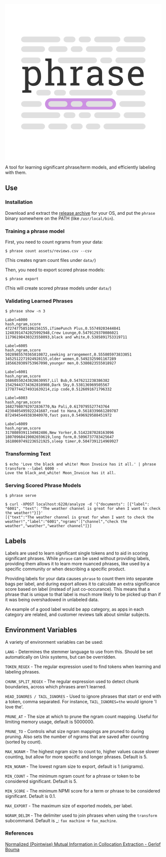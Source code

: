 
![phrase](data:image/svg+xml;base64,PHN2ZyB3aWR0aD0iMTAwMCIgaGVpZ2h0PSIxMDAwIiB2aWV3Qm94PSIwIDAgMTAwMCAxMDAwIiBm%0D%0AaWxsPSJub25lIiB4bWxucz0iaHR0cDovL3d3dy53My5vcmcvMjAwMC9zdmciPgo8cmVjdCB3aWR0%0D%0AaD0iMTAwMCIgaGVpZ2h0PSIxMDAwIiBmaWxsPSJ3aGl0ZSIvPgo8cGF0aCBkPSJNMTA5LjQ1NyA1%0D%0ANTQuMDMzTDEyNy41MjQgNTUwLjkyOVY0MTkuMjUxTDEwOS40NTcgNDE2LjE0OFY0MDIuMDcxSDE0%0D%0ANi4yNTZMMTQ4LjI1MSA0MTYuNzAyQzE1Mi4yNDEgNDExLjIzNCAxNTcuMDgxIDQwNy4wNTkgMTYy%0D%0ALjc3MSA0MDQuMTc3QzE2OC41MzUgNDAxLjI5NSAxNzUuMTg1IDM5OS44NTQgMTgyLjcyMiAzOTku%0D%0AODU0QzE5Ny41NzUgMzk5Ljg1NCAyMDkuMTAyIDQwNS43NjYgMjE3LjMwNCA0MTcuNTg5QzIyNS41%0D%0AOCA0MjkuMzM4IDIyOS43MTggNDQ0Ljg5MiAyMjkuNzE4IDQ2NC4yNTJWNDY2LjU4QzIyOS43MTgg%0D%0ANDgzLjg3MSAyMjUuNTggNDk3LjgzNyAyMTcuMzA0IDUwOC40NzhDMjA5LjAyOCA1MTkuMDQ0IDE5%0D%0ANy42MTIgNTI0LjMyOCAxODMuMDU1IDUyNC4zMjhDMTc1LjY2NSA1MjQuMzI4IDE2OS4xNjMgNTIz%0D%0ALjEwOCAxNjMuNTQ3IDUyMC42N0MxNTguMDA1IDUxOC4xNTggMTUzLjI3NiA1MTQuNDYzIDE0OS4z%0D%0ANTkgNTA5LjU4NlY1NTAuOTI5TDE2Ny40MjYgNTU0LjAzM1Y1NjguMTA5SDEwOS40NTdWNTU0LjAz%0D%0AM1pNMjA3Ljc3MiA0NjQuMjUyQzIwNy43NzIgNDUwLjU4MiAyMDUuMTEyIDQzOS4zODcgMTk5Ljc5%0D%0AMiA0MzAuNjY4QzE5NC40NzEgNDIxLjk0OSAxODYuNTY1IDQxNy41ODkgMTc2LjA3MiA0MTcuNTg5%0D%0AQzE2OS44NjUgNDE3LjU4OSAxNjQuNTQ0IDQxOC45OTMgMTYwLjExMSA0MjEuODAxQzE1NS42Nzcg%0D%0ANDI0LjYwOSAxNTIuMDkzIDQyOC40NTEgMTQ5LjM1OSA0MzMuMzI4VjQ5MS43NDFDMTUyLjA5MyA0%0D%0AOTYuNjkyIDE1NS42NCA1MDAuNTM0IDE2MCA1MDMuMjY4QzE2NC40MzQgNTA1LjkyOCAxNjkuODY1%0D%0AIDUwNy4yNTggMTc2LjI5MyA1MDcuMjU4QzE4Ni42MzkgNTA3LjI1OCAxOTQuNDcxIDUwMy40OSAx%0D%0AOTkuNzkyIDQ5NS45NTNDMjA1LjExMiA0ODguNDE2IDIwNy43NzIgNDc4LjYyNSAyMDcuNzcyIDQ2%0D%0ANi41OFY0NjQuMjUyWk0yNTYuODA4IDUwOC4wMzRMMjc0Ljg3NCA1MDQuOTMxVjM2Ni4yN0wyNTYu%0D%0AODA4IDM2My4xNjdWMzQ5LjA5SDI5Ni43MVY0MTguMDMyQzMwMC44NDggNDEyLjI2OSAzMDUuOTEg%0D%0ANDA3Ljc5OCAzMTEuODk1IDQwNC42MjFDMzE3Ljg4IDQwMS40NDMgMzI0LjUzMSAzOTkuODU0IDMz%0D%0AMS44NDYgMzk5Ljg1NEMzNDQuNzA0IDM5OS44NTQgMzU0LjY3OSA0MDMuNjk3IDM2MS43NzMgNDEx%0D%0ALjM4MkMzNjguODY3IDQxOS4wNjcgMzcyLjQxMyA0MzAuODkgMzcyLjQxMyA0NDYuODUxVjUwNC45%0D%0AMzFMMzkwLjQ4IDUwOC4wMzRWNTIySDMzMi41MTFWNTA4LjAzNEwzNTAuNTc4IDUwNC45MzFWNDQ2%0D%0ALjYyOUMzNTAuNTc4IDQzNi43MjcgMzQ4LjQzNSA0MjkuNDEyIDM0NC4xNDkgNDI0LjY4M0MzMzku%0D%0AOTM3IDQxOS45NTMgMzMzLjYyIDQxNy41ODkgMzI1LjE5NiA0MTcuNTg5QzMxOS4yMSA0MTcuNTg5%0D%0AIDMxMy43NDIgNDE5LjAzIDMwOC43OTEgNDIxLjkxMkMzMDMuOTE0IDQyNC43MiAyOTkuODg3IDQy%0D%0AOC41NjIgMjk2LjcxIDQzMy40MzlWNTA0LjkzMUwzMTQuNzc3IDUwOC4wMzRWNTIySDI1Ni44MDhW%0D%0ANTA4LjAzNFpNNDE3LjY4IDQxNi4xNDhWNDAyLjA3MUg0NTUuMjU1TDQ1Ny4zNjEgNDE5LjQ3M0M0%0D%0ANjAuNzYgNDEzLjM0IDQ2NC45MzUgNDA4LjUzNyA0NjkuODg2IDQwNS4wNjRDNDc0LjkxMSA0MDEu%0D%0ANTkxIDQ4MC42MzggMzk5Ljg1NCA0ODcuMDY2IDM5OS44NTRDNDg4Ljc2NiAzOTkuODU0IDQ5MC41%0D%0AMDIgNDAwLjAwMiA0OTIuMjc2IDQwMC4yOThDNDk0LjEyMyA0MDAuNTIgNDk1LjUyNyA0MDAuNzc4%0D%0AIDQ5Ni40ODggNDAxLjA3NEw0OTMuNjA2IDQyMS4zNTdMNDgxLjE5MiA0MjAuNjkyQzQ3NS40Mjgg%0D%0ANDIwLjY5MiA0NzAuNTg4IDQyMi4wNTkgNDY2LjY3MiA0MjQuNzkzQzQ2Mi43NTUgNDI3LjQ1NCA0%0D%0ANTkuNzI2IDQzMS4yMjIgNDU3LjU4MyA0MzYuMDk5VjUwNC45MzFMNDc1LjY1IDUwOC4wMzRWNTIy%0D%0ASDQxNy42OFY1MDguMDM0TDQzNS43NDcgNTA0LjkzMVY0MTkuMjUxTDQxNy42OCA0MTYuMTQ4Wk02%0D%0AMDEuMjc2IDUyMkM2MDAuNjExIDUxOC43NDkgNjAwLjA5MyA1MTUuODMgNTk5LjcyNCA1MTMuMjQ0%0D%0AQzU5OS4zNTQgNTEwLjY1NyA1OTkuMDk2IDUwOC4wNzEgNTk4Ljk0OCA1MDUuNDg1QzU5NC43MzYg%0D%0ANTEwLjg3OSA1ODkuNDUzIDUxNS4zODcgNTgzLjA5OCA1MTkuMDA3QzU3Ni44MTcgNTIyLjU1NCA1%0D%0ANzAuMDkzIDUyNC4zMjggNTYyLjkyNSA1MjQuMzI4QzU1MC40MzcgNTI0LjMyOCA1NDAuOTQyIDUy%0D%0AMS4yOTggNTM0LjQzOSA1MTUuMjM5QzUyNy45MzcgNTA5LjEwNiA1MjQuNjg1IDUwMC40OTcgNTI0%0D%0ALjY4NSA0ODkuNDEzQzUyNC42ODUgNDc4LjAzNCA1MjkuMjY3IDQ2OS4yNzcgNTM4LjQyOSA0NjMu%0D%0AMTQ0QzU0Ny42NjYgNDU2LjkzNyA1NjAuMzAyIDQ1My44MzMgNTc2LjMzNyA0NTMuODMzSDU5OC44%0D%0AMzdWNDM5Ljg2OEM1OTguODM3IDQzMi44NDggNTk2LjYyIDQyNy4zMDYgNTkyLjE4NyA0MjMuMjQy%0D%0AQzU4Ny43NTMgNDE5LjEwNCA1ODEuNTgzIDQxNy4wMzUgNTczLjY3NiA0MTcuMDM1QzU2OC4yMDgg%0D%0ANDE3LjAzNSA1NjMuMzY4IDQxNy43MzcgNTU5LjE1NiA0MTkuMTQxQzU1NS4wMTggNDIwLjU0NSA1%0D%0ANTEuNjU2IDQyMi40NjYgNTQ5LjA3IDQyNC45MDRMNTQ2Ljc0MiA0MzcuNTRINTI5Ljg5NVY0MTQu%0D%0AMjY0QzUzNS4zNjMgNDA5LjkwNCA1NDEuOTc2IDQwNi40MzEgNTQ5LjczNSA0MDMuODQ1QzU1Ny40%0D%0AOTQgNDAxLjE4NSA1NjUuOTE4IDM5OS44NTQgNTc1LjAwNyAzOTkuODU0QzU4OC42MDMgMzk5Ljg1%0D%0ANCA1OTkuNjEzIDQwMy4zMjcgNjA4LjAzNyA0MTAuMjczQzYxNi40NjEgNDE3LjIxOSA2MjAuNjcz%0D%0AIDQyNy4xNTggNjIwLjY3MyA0NDAuMDg5VjQ5Ny44MzdDNjIwLjY3MyA0OTkuMzg5IDYyMC42NzMg%0D%0ANTAwLjkwMyA2MjAuNjczIDUwMi4zODFDNjIwLjc0NiA1MDMuODU5IDYyMC44NTcgNTA1LjMzNyA2%0D%0AMjEuMDA1IDUwNi44MTVMNjI5Ljg3MiA1MDguMDM0VjUyMkg2MDEuMjc2Wk01NjYuMTM5IDUwNi4w%0D%0AMzlDNTczLjM4MSA1MDYuMDM5IDU3OS45OTQgNTA0LjMwMyA1ODUuOTggNTAwLjgzQzU5MS45NjUg%0D%0ANDk3LjM1NyA1OTYuMjUxIDQ5My4xODIgNTk4LjgzNyA0ODguMzA1VjQ2OC41NzVINTc1LjU2MUM1%0D%0ANjYuNjIgNDY4LjU3NSA1NTkuNTI2IDQ3MC42NDQgNTU0LjI3OSA0NzQuNzgyQzU0OS4xMDcgNDc4%0D%0ALjkyIDU0Ni41MjEgNDgzLjk0NSA1NDYuNTIxIDQ4OS44NTZDNTQ2LjUyMSA0OTUuMTAzIDU0OC4x%0D%0ANDYgNDk5LjEzIDU1MS4zOTggNTAxLjkzOEM1NTQuNjQ5IDUwNC42NzIgNTU5LjU2MyA1MDYuMDM5%0D%0AIDU2Ni4xMzkgNTA2LjAzOVpNNzUxLjE3NSA0MzkuNzU3SDczNC43NzFMNzMxLjIyNCA0MjUuMzQ4%0D%0AQzcyOC41NjQgNDIyLjgzNSA3MjUuMjAyIDQyMC44NCA3MjEuMTM4IDQxOS4zNjJDNzE3LjE0OCA0%0D%0AMTcuODExIDcxMi42MDMgNDE3LjAzNSA3MDcuNTA1IDQxNy4wMzVDNjk5Ljc0NiA0MTcuMDM1IDY5%0D%0AMy45ODIgNDE4LjczNCA2OTAuMjE0IDQyMi4xMzNDNjg2LjQ0NSA0MjUuNTMyIDY4NC41NjEgNDI5%0D%0ALjYzMyA2ODQuNTYxIDQzNC40MzdDNjg0LjU2MSA0MzkuMTY2IDY4Ni4yMjMgNDQyLjg5NyA2ODku%0D%0ANTQ4IDQ0NS42MzFDNjkyLjg3NCA0NDguMzY1IDY5OS42MzUgNDUwLjgwNCA3MDkuODMyIDQ1Mi45%0D%0ANDdDNzI0Ljk4IDQ1Ni4xOTggNzM2LjI0OSA0NjAuNjMyIDc0My42MzggNDY2LjI0OEM3NTEuMDI4%0D%0AIDQ3MS43OSA3NTQuNzIyIDQ3OS4yNTMgNzU0LjcyMiA0ODguNjM3Qzc1NC43MjIgNDk5LjI3OCA3%0D%0ANTAuNCA1MDcuODg2IDc0MS43NTQgNTE0LjQ2M0M3MzMuMTgyIDUyMS4wMzkgNzIxLjk1MSA1MjQu%0D%0AMzI4IDcwOC4wNTkgNTI0LjMyOEM2OTguOTcgNTI0LjMyOCA2OTAuODA1IDUyMy4yOTMgNjgzLjU2%0D%0AMyA1MjEuMjI0QzY3Ni4zMjIgNTE5LjA4MSA2NjkuODU2IDUxNi4wMTUgNjY0LjE2NiA1MTIuMDI0%0D%0ATDY2NC4wNTUgNDg0LjY0N0g2ODAuNDZMNjg0LjU2MSA1MDAuNzE5QzY4Ny4wNzMgNTAzLjAwOSA2%0D%0AOTAuNDcyIDUwNC42NzIgNjk0Ljc1OCA1MDUuNzA3QzY5OS4xMTggNTA2Ljc0MSA3MDMuNTUxIDUw%0D%0ANy4yNTggNzA4LjA1OSA1MDcuMjU4QzcxNS44MTggNTA3LjI1OCA3MjEuODc3IDUwNS43MDcgNzI2%0D%0ALjIzNiA1MDIuNjAzQzczMC42NyA0OTkuNDI2IDczMi44ODcgNDk1LjI4OCA3MzIuODg3IDQ5MC4x%0D%0AODlDNzMyLjg4NyA0ODUuMzg2IDczMS4wNCA0ODEuNDMzIDcyNy4zNDUgNDc4LjMyOUM3MjMuNzI0%0D%0AIDQ3NS4yMjYgNzE2LjgxNSA0NzIuNTI4IDcwNi42MTggNDcwLjIzOEM2OTIuMDYxIDQ2Ny4wNiA2%0D%0AODEuMDg4IDQ2Mi43MzggNjczLjY5OCA0NTcuMjdDNjY2LjMwOSA0NTEuODAxIDY2Mi42MTQgNDQ0%0D%0ALjQxMiA2NjIuNjE0IDQzNS4xMDJDNjYyLjYxNCA0MjUuMzQ4IDY2Ni43NTIgNDE3LjAzNSA2NzUu%0D%0AMDI4IDQxMC4xNjNDNjgzLjM3OCA0MDMuMjkxIDY5NC4yMDQgMzk5Ljg1NCA3MDcuNTA1IDM5OS44%0D%0ANTRDNzE2LjU5MyAzOTkuODU0IDcyNC43NTkgNDAxLjAzNyA3MzIgNDAzLjQwMUM3MzkuMjQyIDQw%0D%0ANS43NjYgNzQ1LjI2NCA0MDkuMDU0IDc1MC4wNjcgNDEzLjI2Nkw3NTEuMTc1IDQzOS43NTdaTTg0%0D%0AMS4yMjIgNTI0LjMyOEM4MjQuNTIyIDUyNC4zMjggODExLjIyMSA1MTguNzg2IDgwMS4zMTkgNTA3%0D%0ALjcwMkM3OTEuNDkyIDQ5Ni41NDQgNzg2LjU3OCA0ODIuMDk4IDc4Ni41NzggNDY0LjM2M1Y0NTku%0D%0ANDg2Qzc4Ni41NzggNDQyLjQxNyA3OTEuNjM5IDQyOC4yMjkgODAxLjc2MyA0MTYuOTI0QzgxMS45%0D%0ANiA0MDUuNTQ0IDgyNC4wMDUgMzk5Ljg1NCA4MzcuODk2IDM5OS44NTRDODU0LjAwNSAzOTkuODU0%0D%0AIDg2Ni4xOTggNDA0LjczMSA4NzQuNDc0IDQxNC40ODVDODgyLjgyNCA0MjQuMjM5IDg4Ni45OTkg%0D%0ANDM3LjI0NCA4ODYuOTk5IDQ1My41MDFWNDY3LjEzNEg4MDkuMTg5TDgwOC44NTYgNDY3LjY4OEM4%0D%0AMDkuMDc4IDQ3OS4yMTYgODExLjk5NyA0ODguNzExIDgxNy42MTMgNDk2LjE3NEM4MjMuMjI5IDUw%0D%0AMy41NjQgODMxLjA5OCA1MDcuMjU4IDg0MS4yMjIgNTA3LjI1OEM4NDguNjExIDUwNy4yNTggODU1%0D%0ALjA3NyA1MDYuMjI0IDg2MC42MTkgNTA0LjE1NUM4NjYuMjM1IDUwMi4wMTIgODcxLjA3NSA0OTku%0D%0AMDkzIDg3NS4xMzkgNDk1LjM5OEw4ODMuNjczIDUwOS41ODZDODc5LjM4OCA1MTMuNzI0IDg3My42%0D%0AOTggNTE3LjIzNCA4NjYuNjA0IDUyMC4xMTZDODU5LjU4NCA1MjIuOTI0IDg1MS4xMjMgNTI0LjMy%0D%0AOCA4NDEuMjIyIDUyNC4zMjhaTTgzNy44OTYgNDE3LjAzNUM4MzAuNTgxIDQxNy4wMzUgODI0LjMz%0D%0ANyA0MjAuMTM4IDgxOS4xNjUgNDI2LjM0NUM4MTMuOTkyIDQzMi40NzggODEwLjgxNSA0NDAuMiA4%0D%0AMDkuNjMyIDQ0OS41MTFMODA5Ljg1NCA0NTAuMDY1SDg2NS4xNjNWNDQ3LjE4M0M4NjUuMTYzIDQz%0D%0AOC42MTEgODYyLjg3MiA0MzEuNDQ0IDg1OC4yOTEgNDI1LjY4Qzg1My43MSA0MTkuOTE3IDg0Ni45%0D%0AMTEgNDE3LjAzNSA4MzcuODk2IDQxNy4wMzVaIiBmaWxsPSIjMzMzMzMzIi8+CjxyZWN0IHg9IjI1%0D%0ANSIgeT0iNjA0IiB3aWR0aD0iNDU1IiBoZWlnaHQ9IjcyIiByeD0iMzYiIGZpbGw9IiNCQjZCRDki%0D%0AIGZpbGwtb3BhY2l0eT0iMC43NSIvPgo8cmVjdCB4PSIyNzYiIHk9IjYyMiIgd2lkdGg9IjEyMyIg%0D%0AaGVpZ2h0PSIzNiIgcng9IjE4IiBmaWxsPSIjRTBFMEUwIi8+CjxyZWN0IHg9IjQyMCIgeT0iNjIy%0D%0AIiB3aWR0aD0iNzYiIGhlaWdodD0iMzYiIHJ4PSIxOCIgZmlsbD0iI0UwRTBFMCIvPgo8cmVjdCB4%0D%0APSIxMDIiIHk9IjYyMiIgd2lkdGg9IjEzMiIgaGVpZ2h0PSIzNiIgcng9IjE4IiBmaWxsPSIjRTBF%0D%0AMEUwIi8+CjxyZWN0IHg9IjczMSIgeT0iNjIyIiB3aWR0aD0iMTY4IiBoZWlnaHQ9IjM2IiByeD0i%0D%0AMTgiIGZpbGw9IiNFMEUwRTAiLz4KPHJlY3QgeD0iNTE3IiB5PSI2MjIiIHdpZHRoPSIxNzIiIGhl%0D%0AaWdodD0iMzYiIHJ4PSIxOCIgZmlsbD0iI0UwRTBFMCIvPgo8cmVjdCB4PSIyNzYiIHk9IjI3MSIg%0D%0Ad2lkdGg9IjEyMyIgaGVpZ2h0PSIzNiIgcng9IjE4IiBmaWxsPSIjRTBFMEUwIi8+CjxyZWN0IHg9%0D%0AIjQyMCIgeT0iMjcxIiB3aWR0aD0iNzYiIGhlaWdodD0iMzYiIHJ4PSIxOCIgZmlsbD0iI0UwRTBF%0D%0AMCIvPgo8cmVjdCB4PSIxMDIiIHk9IjI3MSIgd2lkdGg9IjE1MyIgaGVpZ2h0PSIzNiIgcng9IjE4%0D%0AIiBmaWxsPSIjRTBFMEUwIi8+CjxyZWN0IHg9IjcxMCIgeT0iMjcxIiB3aWR0aD0iMTg5IiBoZWln%0D%0AaHQ9IjM2IiByeD0iMTgiIGZpbGw9IiNFMEUwRTAiLz4KPHJlY3QgeD0iNTE3IiB5PSIyNzEiIHdp%0D%0AZHRoPSIxNzIiIGhlaWdodD0iMzYiIHJ4PSIxOCIgZmlsbD0iI0UwRTBFMCIvPgo8cmVjdCB4PSIy%0D%0ANzYiIHk9Ijc2NiIgd2lkdGg9IjEyMyIgaGVpZ2h0PSIzNiIgcng9IjE4IiBmaWxsPSIjRTBFMEUw%0D%0AIi8+CjxyZWN0IHg9IjQyMCIgeT0iNzY2IiB3aWR0aD0iNzYiIGhlaWdodD0iMzYiIHJ4PSIxOCIg%0D%0AZmlsbD0iI0UwRTBFMCIvPgo8cmVjdCB4PSIxMDIiIHk9Ijc2NiIgd2lkdGg9IjE1MyIgaGVpZ2h0%0D%0APSIzNiIgcng9IjE4IiBmaWxsPSIjRTBFMEUwIi8+CjxyZWN0IHg9IjYzMCIgeT0iNzY2IiB3aWR0%0D%0AaD0iMjY5IiBoZWlnaHQ9IjM2IiByeD0iMTgiIGZpbGw9IiNFMEUwRTAiLz4KPHJlY3QgeD0iNTE3%0D%0AIiB5PSI3NjYiIHdpZHRoPSI5MiIgaGVpZ2h0PSIzNiIgcng9IjE4IiBmaWxsPSIjRTBFMEUwIi8+%0D%0ACjxyZWN0IHg9IjM3NCIgeT0iNjk0IiB3aWR0aD0iNzYiIGhlaWdodD0iMzYiIHJ4PSIxOCIgZmls%0D%0AbD0iI0UwRTBFMCIvPgo8cmVjdCB4PSI3MDYiIHk9IjM0MyIgd2lkdGg9IjE5MyIgaGVpZ2h0PSIz%0D%0ANiIgcng9IjE4IiBmaWxsPSIjRTBFMEUwIi8+CjxyZWN0IHg9IjYwOSIgeT0iMzQzIiB3aWR0aD0i%0D%0ANzYiIGhlaWdodD0iMzYiIHJ4PSIxOCIgZmlsbD0iI0UwRTBFMCIvPgo8cmVjdCB4PSIxMDIiIHk9%0D%0AIjY5NCIgd2lkdGg9IjI1MSIgaGVpZ2h0PSIzNiIgcng9IjE4IiBmaWxsPSIjRTBFMEUwIi8+Cjxy%0D%0AZWN0IHg9IjMzNyIgeT0iMzQzIiB3aWR0aD0iMjUxIiBoZWlnaHQ9IjM2IiByeD0iMTgiIGZpbGw9%0D%0AIiNFMEUwRTAiLz4KPHJlY3QgeD0iNTcwIiB5PSI2OTQiIHdpZHRoPSIxNjgiIGhlaWdodD0iMzYi%0D%0AIHJ4PSIxOCIgZmlsbD0iI0UwRTBFMCIvPgo8cmVjdCB4PSIxMDIiIHk9IjM0MyIgd2lkdGg9IjEy%0D%0ANSIgaGVpZ2h0PSIzNiIgcng9IjE4IiBmaWxsPSIjRTBFMEUwIi8+CjxyZWN0IHg9IjQ3MSIgeT0i%0D%0ANjk0IiB3aWR0aD0iNzgiIGhlaWdodD0iMzYiIHJ4PSIxOCIgZmlsbD0iI0UwRTBFMCIvPgo8cmVj%0D%0AdCB4PSI3NTkiIHk9IjY5NCIgd2lkdGg9IjE0MCIgaGVpZ2h0PSIzNiIgcng9IjE4IiBmaWxsPSIj%0D%0ARTBFMEUwIi8+CjxyZWN0IHg9IjM3NCIgeT0iMjA5IiB3aWR0aD0iNzYiIGhlaWdodD0iMzYiIHJ4%0D%0APSIxOCIgZmlsbD0iI0UwRTBFMCIvPgo8cmVjdCB4PSIxMDIiIHk9IjIwOSIgd2lkdGg9IjI1MSIg%0D%0AaGVpZ2h0PSIzNiIgcng9IjE4IiBmaWxsPSIjRTBFMEUwIi8+CjxyZWN0IHg9IjU3MCIgeT0iMjA5%0D%0AIiB3aWR0aD0iMTY4IiBoZWlnaHQ9IjM2IiByeD0iMTgiIGZpbGw9IiNFMEUwRTAiLz4KPHJlY3Qg%0D%0AeD0iNDcxIiB5PSIyMDkiIHdpZHRoPSI3OCIgaGVpZ2h0PSIzNiIgcng9IjE4IiBmaWxsPSIjRTBF%0D%0AMEUwIi8+CjxyZWN0IHg9Ijc1OSIgeT0iMjA5IiB3aWR0aD0iMTQwIiBoZWlnaHQ9IjM2IiByeD0i%0D%0AMTgiIGZpbGw9IiNFMEUwRTAiLz4KPHJlY3QgeD0iMTk5IiB5PSI1NTAiIHdpZHRoPSI5MyIgaGVp%0D%0AZ2h0PSIzNiIgcng9IjE4IiBmaWxsPSIjRTBFMEUwIi8+CjxyZWN0IHg9IjMxMyIgeT0iNTUwIiB3%0D%0AaWR0aD0iNzYiIGhlaWdodD0iMzYiIHJ4PSIxOCIgZmlsbD0iI0UwRTBFMCIvPgo8cmVjdCB4PSI3%0D%0AMTAiIHk9IjU1MCIgd2lkdGg9IjE4OSIgaGVpZ2h0PSIzNiIgcng9IjE4IiBmaWxsPSIjRTBFMEUw%0D%0AIi8+CjxyZWN0IHg9IjQxMCIgeT0iNTUwIiB3aWR0aD0iMjc5IiBoZWlnaHQ9IjM2IiByeD0iMTgi%0D%0AIGZpbGw9IiNFMEUwRTAiLz4KPC9zdmc+Cg==)

A tool for learning significant phrase/term models, and efficiently labeling with them.

## Use

### Installation

Download and extract the [release archive](https://github.com/soaxelbrooke/phrase/releases) for your OS, and put the `phrase` binary somewhere on the PATH (like `/usr/local/bin`).

### Training a phrase model

First, you need to count ngrams from your data:

```
$ phrase count assets/reviews.csv --csv
```

(This creates ngram count files under `data/`)

Then, you need to export scored phrase models:

```
$ phrase export
```

(This will create scored phrase models under `data/`)

### Validating Learned Phrases

```
$ phrase show -n 3

Label=6000
hash,ngram,score
4727477585106156155,iTimePunch Plus,0.55749203444841
12483914742025992948,Crew Lounge,0.5479129370086021
11796198430323558093,black and white,0.5385891753319711

Label=6005
hash,ngram,score
5028985570365810872,seeking arrangement,0.555805973833051
3452512271924928155,older women,0.5492325901167289
1856639309753967090,younger men,0.5380823555018927

Label=6001
hash,ngram,score
16860550243828630957,Lil Bub,0.5476212238386382
15429443734362810908,Dark Sky,0.538136969505567
17787744274931639214,zip code,0.5126091671796332

Label=6003
hash,ngram,score
16827980792972836770,Na Pali,0.6170795527743764
4230405495922241687,road to Hana,0.5618339661289787
8724945449383040970,fast pass,0.5496929588451972

Label=6009
hash,ngram,score
3178089391134982486,New Yorker,0.5142287028163096
18070968419002659619,long form,0.5096737783425647
16180697492236521925,sleep timer,0.5047391214969927
```

### Transforming Text

```
$ echo 'Love the black and white! Moon Invoice has it all.' | phrase transform --label 6000 -
Love the black_and_white! Moon_Invoice has it all.
```

### Serving Scored Phrase Models

```
$ phrase serve
```

```
$ curl -XPOST localhost:6220/analyze -d '{"documents": [{"label": "6001", "text": "The weather channel is great for when I want to check the weather!"}]}'
[{"text":"The weather channel is great for when I want to check the weather!","label":"6001","ngrams":["channel","check the weather","weather","weather channel"]}]
```

## Labels

Labels are used to learn significant single tokens and to aid in scoring significant phrases.  While `phrase` can be used without providing labels, providing them allows it to learn more nuanced phrases, like used by a specific community or when describing a specific product.

Providing labels for your data causes `phrase` to count them into separate bags per label, and during export allows it to calculate an extra significance score based on label (instead of just co-occurance).  This means that a phrase that is unique to that label is much more likely to be picked up than if it was being overshadowed in unlabeled data.

An example of a good label would be app category, as apps in each category are related, and customer reviews talk about similar subjects.

## Environment Variables

A variety of environment variables can be used:

`LANG` - Determines the stemmer language to use from this.  Should be set automatically on Unix systems, but can be overridden.

`TOKEN_REGEX` - The regular expression used to find tokens when learning and labeling phrases.

`CHUNK_SPLIT_REGEX` - The regular expression used to detect chunk boundaries, across which phrases aren't learned.

`HEAD_IGNORES / TAIL_IGNORES` - Used to ignore phrases that start or end with a token, comma separated.  For instance, `TAIL_IGNORES=the` would ignore 'I love the'.

`PRUNE_AT` - The size at which to prune the ngram count mapping.  Useful for limiting memory usage, default is 5000000.

`PRUNE_TO` - Controls what size ngram mappings are pruned to during pruning.  Also sets the number of ngrams that are saved after counting (sorted by count).

`MAX_NGRAM` - The highest ngram size to count to, higher values cause slower counting, but allow for more specific and longer phrases. Default is 5.

`MIN_NGRAM` - The lowest ngram size to export, default is 1 (unigrams).

`MIN_COUNT` - The minimum ngram count for a phrase or token to be considered significant.  Default is 5.

`MIN_SCORE` - The minimum NPMI score for a term or phrase to be considered significant.  Default is 0.1.

`MAX_EXPORT` - The maximum size of exported models, per label.

`NGRAM_DELIM` - The delimiter used to join phrases when using the `transform` subcommand.  Default is _: `fax machine` -> `fax_machine`.

### References

[Normalized (Pointwise) Mutual Information in Collocation Extraction - Gerlof Bouma](https://svn.spraakdata.gu.se/repos/gerlof/pub/www/Docs/npmi-pfd.pdf)
